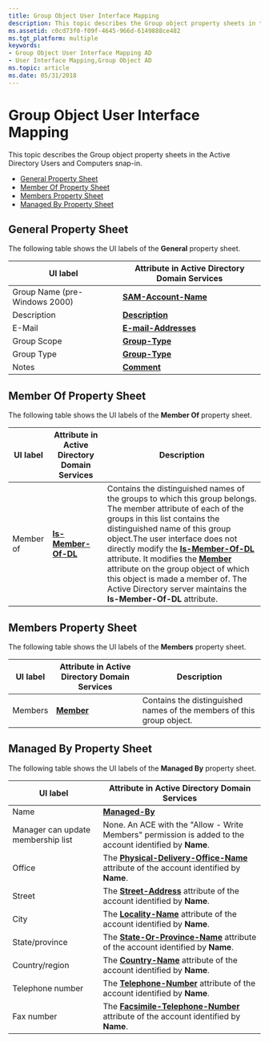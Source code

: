 ```yaml
---
title: Group Object User Interface Mapping
description: This topic describes the Group object property sheets in the Active Directory Users and Computers snap-in.General Property SheetMember Of Property SheetMembers Property SheetManaged By Property Sheet
ms.assetid: c0cd73f0-f09f-4645-966d-6149888ce482
ms.tgt_platform: multiple
keywords:
- Group Object User Interface Mapping AD
- User Interface Mapping,Group Object AD
ms.topic: article
ms.date: 05/31/2018
---
```


# Group Object User Interface Mapping

This topic describes the Group object property sheets in the Active Directory Users and Computers snap-in.

-   [General Property Sheet](#general-property-sheet)
-   [Member Of Property Sheet](#member-of-property-sheet)
-   [Members Property Sheet](#members-property-sheet)
-   [Managed By Property Sheet](#managed-by-property-sheet)

## General Property Sheet

The following table shows the UI labels of the **General** property sheet.



| UI label                      | Attribute in Active Directory Domain Services     |
|-------------------------------|---------------------------------------------------|
| Group Name (pre-Windows 2000) | [**SAM-Account-Name**](https://docs.microsoft.com/windows/desktop/ADSchema/a-samaccountname) |
| Description                   | [**Description**](https://docs.microsoft.com/windows/desktop/ADSchema/a-description)         |
| E-Mail                        | [**E-mail-Addresses**](https://docs.microsoft.com/windows/desktop/ADSchema/a-mail)           |
| Group Scope                   | [**Group-Type**](https://docs.microsoft.com/windows/desktop/ADSchema/a-grouptype)            |
| Group Type                    | [**Group-Type**](https://docs.microsoft.com/windows/desktop/ADSchema/a-grouptype)            |
| Notes                         | [**Comment**](https://docs.microsoft.com/windows/desktop/ADSchema/a-info)                    |



 

## Member Of Property Sheet

The following table shows the UI labels of the **Member Of** property sheet.



| UI label  | Attribute in Active Directory Domain Services | Description                                                                                                                                                                                                                                                                                                                                                                                                                                                                                                |
|-----------|-----------------------------------------------|------------------------------------------------------------------------------------------------------------------------------------------------------------------------------------------------------------------------------------------------------------------------------------------------------------------------------------------------------------------------------------------------------------------------------------------------------------------------------------------------------------|
| Member of | [**Is-Member-Of-DL**](https://docs.microsoft.com/windows/desktop/ADSchema/a-memberof)    | Contains the distinguished names of the groups to which this group belongs. The member attribute of each of the groups in this list contains the distinguished name of this group object.The user interface does not directly modify the [**Is-Member-Of-DL**](https://docs.microsoft.com/windows/desktop/ADSchema/a-memberof) attribute. It modifies the [**Member**](https://docs.microsoft.com/windows/desktop/ADSchema/a-member) attribute on the group object of which this object is made a member of. The Active Directory server maintains the **Is-Member-Of-DL** attribute.<br/> |



 

## Members Property Sheet

The following table shows the UI labels of the **Members** property sheet.



| UI label | Attribute in Active Directory Domain Services | Description                                                           |
|----------|-----------------------------------------------|-----------------------------------------------------------------------|
| Members  | [**Member**](https://docs.microsoft.com/windows/desktop/ADSchema/a-member)               | Contains the distinguished names of the members of this group object. |



 

## Managed By Property Sheet

The following table shows the UI labels of the **Managed By** property sheet.



| UI label                           | Attribute in Active Directory Domain Services                                                                                   |
|------------------------------------|---------------------------------------------------------------------------------------------------------------------------------|
| Name                               | [**Managed-By**](https://docs.microsoft.com/windows/desktop/ADSchema/a-managedby)                                                                                          |
| Manager can update membership list | None. An ACE with the "Allow - Write Members" permission is added to the account identified by **Name**.                        |
| Office                             | The [**Physical-Delivery-Office-Name**](https://docs.microsoft.com/windows/desktop/ADSchema/a-physicaldeliveryofficename) attribute of the account identified by **Name**. |
| Street                             | The [**Street-Address**](https://docs.microsoft.com/windows/desktop/ADSchema/a-street) attribute of the account identified by **Name**.                                    |
| City                               | The [**Locality-Name**](https://docs.microsoft.com/windows/desktop/ADSchema/a-l) attribute of the account identified by **Name**.                                          |
| State/province                     | The [**State-Or-Province-Name**](https://docs.microsoft.com/windows/desktop/ADSchema/a-st) attribute of the account identified by **Name**.                                |
| Country/region                     | The [**Country-Name**](https://docs.microsoft.com/windows/desktop/ADSchema/a-c) attribute of the account identified by **Name**.                                           |
| Telephone number                   | The [**Telephone-Number**](https://docs.microsoft.com/windows/desktop/ADSchema/a-telephonenumber) attribute of the account identified by **Name**.                         |
| Fax number                         | The [**Facsimile-Telephone-Number**](https://docs.microsoft.com/windows/desktop/ADSchema/a-facsimiletelephonenumber) attribute of the account identified by **Name**.      |



 

 

 





